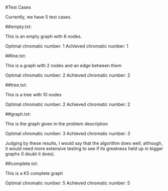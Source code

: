 #Test Cases

Currently, we have 5 test cases.

##empty.txt:

This is an empty graph with 6 nodes.

Optimal chromatic number: 1
Achieved chromatic number: 1

##line.txt:

This is a graph with 2 nodes and an edge between them

Optimal chromatic number: 2
Achieved chromatic number: 2

##tree.txt:

This is a tree with 10 nodes

Optimal chromatic number: 2
Achieved chromatic number: 2

##graph.txt:

This is the graph given in the problem description

Optimal chromatic number: 3
Achieved chromatic number: 3

Judging by these results, I would say that the algorithm does well; although, it would need more extensive testing to see if its greatness held up in bigger graphs (I doubt it does).

##complete.txt:

This is a K5 complete graph

Optimal chromatic number: 5
Achieved chromatic number: 5
